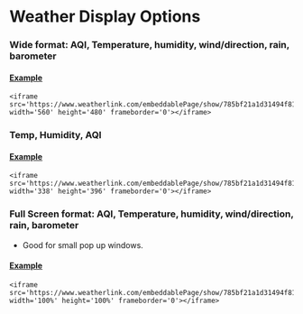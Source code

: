 # Weather Display Options


### Wide format: AQI, Temperature, humidity, wind/direction, rain, barometer
#### [Example](https://www.weatherlink.com/embeddablePage/show/785bf21a1d31494f818be81ebfdbbafd/wide)
```
<iframe src='https://www.weatherlink.com/embeddablePage/show/785bf21a1d31494f818be81ebfdbbafd/wide' width='560' height='480' frameborder='0'></iframe>
```

### Temp, Humidity, AQI
#### [Example](https://www.weatherlink.com/embeddablePage/show/785bf21a1d31494f818be81ebfdbbafd/airLink)
```
<iframe src='https://www.weatherlink.com/embeddablePage/show/785bf21a1d31494f818be81ebfdbbafd/airLink' width='338' height='396' frameborder='0'></iframe>
```

### Full Screen format: AQI, Temperature, humidity, wind/direction, rain, barometer

* Good for small pop up windows.

#### [Example](https://www.weatherlink.com/embeddablePage/show/785bf21a1d31494f818be81ebfdbbafd/fullscreen)

```
<iframe src='https://www.weatherlink.com/embeddablePage/show/785bf21a1d31494f818be81ebfdbbafd/fullscreen' width='100%' height='100%' frameborder='0'></iframe>
```
